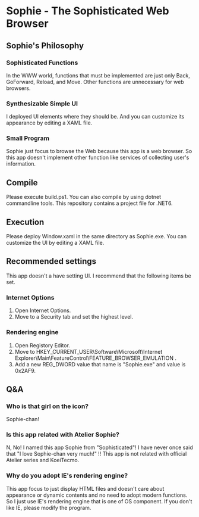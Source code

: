 # Sophie - The Sophisticated Web Browser

## Sophie's Philosophy
### Sophisticated Functions
In the WWW world, functions that must be implemented are just only Back, GoForward, Reload, and Move.
Other functions are unnecessary for web browsers.

### Synthesizable Simple UI
I deployed UI elements where they should be. And you can customize its appearance by editing a XAML file.

### Small Program
Sophie just focus to browse the Web because this app is a web browser.
So this app doesn't implement other function like services of collecting user's information. 

## Compile
Please execute build.ps1.
You can also compile by using dotnet commandline tools. This repository contains a project file for .NET6.

## Execution
Please deploy Window.xaml in the same directory as Sophie.exe. You can customize the UI by editing a XAML file.

## Recommended settings
This app doesn't a have setting UI. I recommend that the following items be set.

### Internet Options
1. Open Internet Options.
2. Move to a Security tab and set the highest level.
 
### Rendering engine
1. Open Registory Editor.
2. Move to HKEY_CURRENT_USER\Software\Microsoft\Internet Explorer\Main\FeatureControl\FEATURE_BROWSER_EMULATION .
3. Add a new REG_DWORD value that name is "Sophie.exe" and value is 0x2AF9. 

## Q&A
### Who is that girl on the icon?
Sophie-chan!

### Is this app related with Atelier Sophie?
N, No! I named this app Sophie from "Sophisticated"! 
I have never once said that "I love Sophie-chan very much!" !!
This app is not related with official Atelier series and KoeiTecmo.

### Why do you adopt IE's rendering engine?
This app focus to just display HTML files and doesn't care about appearance or dynamic contents and no need to adopt modern functions. So I just use IE's rendering engine that is one of OS component. If you don't like IE, please modify the program.